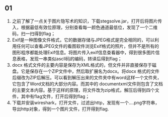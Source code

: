 ## 01

1.	之前了解了一点关于图片隐写术的知识，下载stegsolve.jar，打开后将图片传入，根据最低有效位原理，分别查看每一颜色通道最低位，发现了一个二维码，扫一扫得到flag；
2.	Exif是一种图像文件格式，它的数据存储与JPEG格式是完全相同的，可以利用任何可以查看JPEG文件的看图软件浏览Exif格式的照片，但并不是所有的图形程序都能处理Exif信息。将图片传入exif信息查看器中，得到很多图片信息表格，发现一串类似ascll码的编码，转译后得到flag；
3.	docx 格式文件的主要内容是保存为XML格式的，但文件并非直接保存于磁盘。它是保存在一个ZIP文件中，然后取扩展名为docx。将docx 格式的文件后缀改为ZIP后解压。可以看到解压出来的文件夹中有word这样一个文件夹，它包含了Word文档的大部分内容。而其中的 documentxml文件则包含了文档的主要文本内容。基于这样的原理，将文件改为zip格式，解压后得到四个文件，其中有flag文件，打开后得到flag；
4.	下载并安装wireshark，打开文件，过滤出http，发现有一个….png字符串，导出http对象，得到一个图片文件，打开得到flag. 
